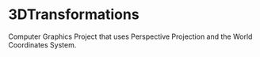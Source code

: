 # 3DTransformations
Computer Graphics Project that uses Perspective Projection and the World Coordinates System.

